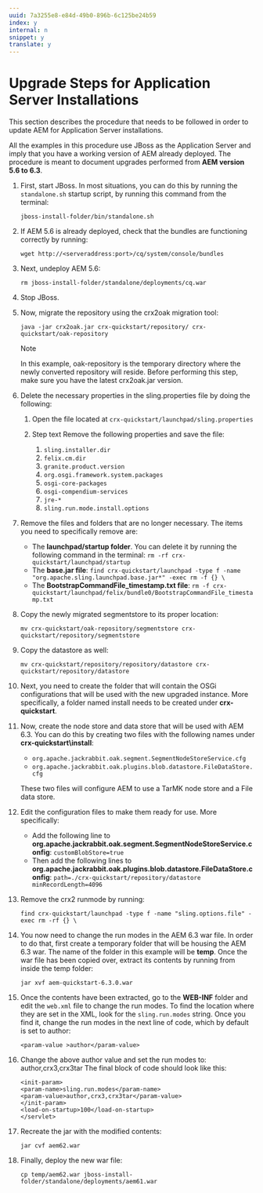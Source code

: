 ```yaml
---
uuid: 7a3255e8-e84d-49b0-896b-6c125be24b59
index: y
internal: n
snippet: y
translate: y
---
```


# Upgrade Steps for Application Server Installations

This section describes the procedure that needs to be followed in order to update AEM for Application Server installations.

All the examples in this procedure use JBoss as the Application Server and imply that you have a working version of AEM already deployed. The procedure is meant to document upgrades performed from **AEM version 5.6 to 6.3**.

1. First, start JBoss. In most situations, you can do this by running the `standalone.sh` startup script, by running this command from the terminal:

   ```shell
   jboss-install-folder/bin/standalone.sh
   ```

1. If AEM 5.6 is already deployed, check that the bundles are functioning correctly by running:

   ```shell
   wget http://<serveraddress:port>/cq/system/console/bundles
   ```

1. Next, undeploy AEM 5.6:

   ```shell
   rm jboss-install-folder/standalone/deployments/cq.war
   ```

1. Stop JBoss. 

1. Now, migrate the repository using the crx2oak migration tool:

   ```shell
   java -jar crx2oak.jar crx-quickstart/repository/ crx-quickstart/oak-repository
   ```

   >[!NOTE]
   >
   ><p>In this example,&nbsp;oak-repository&nbsp;is the temporary directory where the newly converted repository will reside. Before performing this step, make sure you have the latest crx2oak.jar version.</p> 

1. Delete the necessary properties in the sling.properties file by doing the following:

    1. Open the file located at `crx-quickstart/launchpad/sling.properties`    
    1. Step text Remove the following properties and save the file:

        1. `sling.installer.dir`        
        1. `felix.cm.dir`        
        1. `granite.product.version`        
        1. `org.osgi.framework.system.packages`        
        1. `osgi-core-packages`        
        1. `osgi-compendium-services`        
        1. `jre-*`        
        1. `sling.run.mode.install.options`

1. Remove the files and folders that are no longer necessary. The items you need to specifically remove are:

    * The **launchpad/startup folder**. You can delete it by running the following command in the terminal: `rm -rf crx-quickstart/launchpad/startup`    
    * The **base.jar file**: `find crx-quickstart/launchpad -type f -name "org.apache.sling.launchpad.base.jar*" -exec rm -f {} \`    
    * The **BootstrapCommandFile_timestamp.txt file**: `rm -f crx-quickstart/launchpad/felix/bundle0/BootstrapCommandFile_timestamp.txt`

1. Copy the newly migrated segmentstore to its proper location:

   ```shell
   mv crx-quickstart/oak-repository/segmentstore crx-quickstart/repository/segmentstore
   ```

1. Copy the datastore as well:

   ```shell
   mv crx-quickstart/repository/repository/datastore crx-quickstart/repository/datastore
   ```

1. Next, you need to create the folder that will contain the OSGi configurations that will be used with the new upgraded instance. More specifically, a folder named install needs to be created under **crx-quickstart**. 

1. Now, create the node store and data store that will be used with AEM 6.3. You can do this by creating two files with the following names under **crx-quickstart\install**:

    * `org.apache.jackrabbit.oak.segment.SegmentNodeStoreService.cfg`    
    * `org.apache.jackrabbit.oak.plugins.blob.datastore.FileDataStore.cfg`

   These two files will configure AEM to use a TarMK node store and a File data store.

1. Edit the configuration files to make them ready for use. More specifically:

    * Add the following line to **org.apache.jackrabbit.oak.segment.SegmentNodeStoreService.config**: `customBlobStore=true`    
    * Then add the following lines to **org.apache.jackrabbit.oak.plugins.blob.datastore.FileDataStore.config**: `path=./crx-quickstart/repository/datastore minRecordLength=4096`

1. Remove the crx2 runmode by running:

   ```shell
   find crx-quickstart/launchpad -type f -name "sling.options.file" -exec rm -rf {} \
   ```

1. You now need to change the run modes in the AEM 6.3 war file. In order to do that, first create a temporary folder that will be housing the AEM 6.3 war. The name of the folder in this example will be **temp**. Once the war file has been copied over, extract its contents by running from inside the temp folder:

   ```shell
   jar xvf aem-quickstart-6.3.0.war
   ```

1. Once the contents have been extracted, go to the **WEB-INF** folder and edit the `web.xml` file to change the run modes. To find the location where they are set in the XML, look for the `sling.run.modes` string. Once you find it, change the run modes in the next line of code, which by default is set to author:

   ```shell
   <param-value >author</param-value>
   ```

1. Change the above author value and set the run modes to: author,crx3,crx3tar The final block of code should look like this:

   ```
   <init-param>
   <param-name>sling.run.modes</param-name>
   <param-value>author,crx3,crx3tar</param-value>
   </init-param>
   <load-on-startup>100</load-on-startup>
   </servlet>
   ```

1. Recreate the jar with the modified contents:

   ```shell
   jar cvf aem62.war
   ```

1. Finally, deploy the new war file:

   ```shell
   cp temp/aem62.war jboss-install-folder/standalone/deployments/aem61.war
   ```

